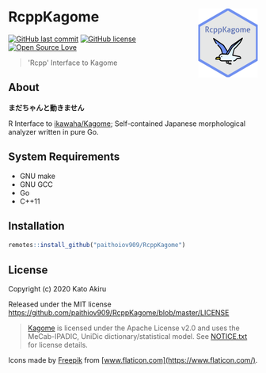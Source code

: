 # RcppKagome <a href='https://paithiov909.github.io/RcppKagome'><img src='man/figures/logo.png' align="right" height="139" /></a>

[![GitHub last commit](https://img.shields.io/github/last-commit/paithiov909/RcppKagome)](#) [![GitHub license](https://img.shields.io/github/license/paithiov909/RcppKagome)](https://github.com/paithiov909/RcppKagome/blob/master/LICENSE) [![Open Source Love](https://badges.frapsoft.com/os/v1/open-source.svg?v=103)](https://github.com/ellerbrock/open-source-badges/)

> 'Rcpp' Interface to Kagome

## About

**まだちゃんと動きません**

R Interface to [ikawaha/Kagome](https://github.com/ikawaha/kagome); Self-contained Japanese morphological analyzer written in pure Go.

## System Requirements

- GNU make
- GNU GCC
- Go
- C++11

## Installation

```r
remotes::install_github("paithoiov909/RcppKagome")
```

## License

Copyright (c) 2020 Kato Akiru

Released under the MIT license https://github.com/paithiov909/RcppKagome/blob/master/LICENSE

> [Kagome](https://github.com/ikawaha/kagome) is licensed under the Apache License v2.0 and uses the MeCab-IPADIC, UniDic dictionary/statistical model. See [NOTICE.txt](https://github.com/ikawaha/kagome/blob/master/NOTICE.txt) for license details.

Icons made by [Freepik](http://www.freepik.com/) from [www.flaticon.com](https://www.flaticon.com/).

